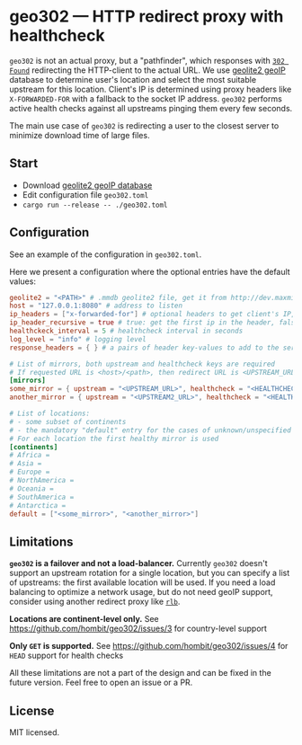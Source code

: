 # geo302 — HTTP redirect proxy with healthcheck

`geo302` is not an actual proxy, but a "pathfinder", which responses with [`302 Found`](https://developer.mozilla.org/en-US/docs/Web/HTTP/Status/302) redirecting the HTTP-client to the actual URL.
We use [geolite2 geoIP](https://dev.maxmind.com/geoip/geolite2-free-geolocation-data) database to determine user's location and select the most suitable upstream for this location.
Client's IP is determined using proxy headers like `X-FORWARDED-FOR` with a fallback to the socket IP address.
`geo302` performs active health checks against all upstreams pinging them every few seconds.

The main use case of `geo302` is redirecting a user to the closest server to minimize download time of large files.

## Start

- Download [geolite2 geoIP database](https://dev.maxmind.com/geoip/geolite2-free-geolocation-data)
- Edit configuration file `geo302.toml`
- `cargo run --release -- ./geo302.toml`

## Configuration

See an example of the configuration in `geo302.toml`.

Here we present a configuration where the optional entries have the default values:

```toml
geolite2 = "<PATH>" # .mmdb geolite2 file, get it from http://dev.maxmind.com
host = "127.0.0.1:8080" # address to listen
ip_headers = ["x-forwarded-for"] # optional headers to get client's IP, the first available is used
ip_header_recursive = true # true: get the first ip in the header, false: get the last one
healthckeck_interval = 5 # healthcheck interval in seconds
log_level = "info" # logging level
response_headers = { } # a pairs of header key-values to add to the server reply

# List of mirrors, both upstream and healthcheck keys are required
# If requested URL is <host>/<path>, then redirect URL is <UPSTREAM_URL>/<path>
[mirrors]
some_mirror = { upstream = "<UPSTREAM_URL>", healthcheck = "<HEALTHCHECK_URL>" }
another_mirror = { upstream = "<UPSTREAM2_URL>", healthcheck = "<HEALTHCHECK2_URL>" }

# List of locations:
# - some subset of continents
# - the mandatory "default" entry for the cases of unknown/unspecified client location
# For each location the first healthy mirror is used
[continents]
# Africa = 
# Asia = 
# Europe = 
# NorthAmerica = 
# Oceania = 
# SouthAmerica = 
# Antarctica = 
default = ["<some_mirror>", "<another_mirror>"]

```

## Limitations

**`geo302` is a failover and not a load-balancer.**
Currently `geo302` doesn't support an upstream rotation for a single location, but you can specify a list of upstreams: the first available location will be used.
If you need a load balancing to optimize a network usage, but do not need geoIP support, consider using another redirect proxy like [`rlb`](https://github.com/umputun/rlb).

**Locations are continent-level only.**
See https://github.com/hombit/geo302/issues/3 for country-level support

**Only `GET` is supported.**
See https://github.com/hombit/geo302/issues/4 for `HEAD` support for health checks

All these limitations are not a part of the design and can be fixed in the future version.
Feel free to open an issue or a PR.

## License

MIT licensed.
